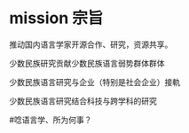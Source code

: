 # mission 宗旨
推动国内语言学家开源合作、研究，资源共享。

少数民族研究贡献少数民族语言弱势群体群体

少数民族语言研究与企业（特别是社会企业）接軌

少数民族语言研究结合科技与跨学科的研究

#唸语言学、所为何事？
